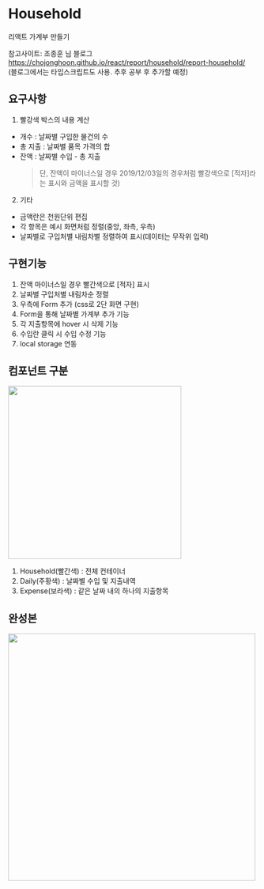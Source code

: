 # Household
리액트 가계부 만들기 <br/>

참고사이트: 조종훈 님 블로그 <br/>
https://chojonghoon.github.io/react/report/household/report-household/ <br/>
(블로그에서는 타입스크립트도 사용. 추후 공부 후 추가할 예정)<br/>


## 요구사항
1. 빨강색 박스의 내용 계산
  * 개수 : 날짜별 구입한 물건의 수
  * 총 지출 : 날짜별 품목 가격의 합
  * 잔액 : 날짜별 수입 - 총 지출
    > 단, 잔액이 마이너스일 경우 2019/12/03일의 경우처럼 빨강색으로 [적자]라는 표시와 금액을 표시할 것)
2. 기타
  * 금액란은 천원단위 편집
  * 각 항목은 예시 화면처럼 정렬(중앙, 좌측, 우측)
  * 날짜별로 구입처별 내림차별 정렬하여 표시(데이터는 무작위 입력)<br/>
 

## 구현기능
1. 잔액 마이너스일 경우 빨간색으로 [적자] 표시
2. 날짜별 구입처별 내림차순 정렬
3. 우측에 Form 추가 (css로 2단 화면 구현)
4. Form을 통해 날짜별 가계부 추가 기능
5. 각 지출항목에 hover 시 삭제 기능
6. 수입란 클릭 시 수입 수정 기능
7. local storage 연동<br/>


## 컴포넌트 구분
<img src="https://i.esdrop.com/d/KwrGH1p1Zl/v5nSLzxOqX.png" width="350" height="auto"> <br/>
1. Household(빨간색) : 전체 컨테이너
2. Daily(주황색) : 날짜별 수입 및 지출내역
3. Expense(보라색) : 같은 날짜 내의 하나의 지출항목<br/>


## 완성본
<img src="https://i.esdrop.com/d/KwrGH1p1Zl/Yb6jTbLH3M.png" width="500" height="auto">
